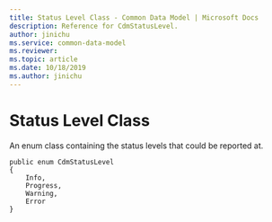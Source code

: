 ```yaml
---
title: Status Level Class - Common Data Model | Microsoft Docs
description: Reference for CdmStatusLevel.
author: jinichu
ms.service: common-data-model
ms.reviewer: 
ms.topic: article
ms.date: 10/18/2019
ms.author: jinichu
---
```


# Status Level Class

An enum class containing the status levels that could be reported at. 

```
public enum CdmStatusLevel
{
    Info,
    Progress,
    Warning,
    Error
}
```


